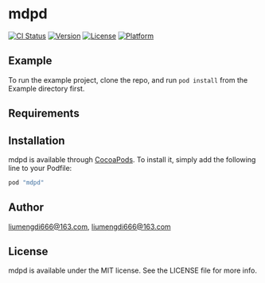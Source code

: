 # mdpd

[![CI Status](http://img.shields.io/travis/liumengdi666@163.com/mdpd.svg?style=flat)](https://travis-ci.org/liumengdi666@163.com/mdpd)
[![Version](https://img.shields.io/cocoapods/v/mdpd.svg?style=flat)](http://cocoapods.org/pods/mdpd)
[![License](https://img.shields.io/cocoapods/l/mdpd.svg?style=flat)](http://cocoapods.org/pods/mdpd)
[![Platform](https://img.shields.io/cocoapods/p/mdpd.svg?style=flat)](http://cocoapods.org/pods/mdpd)

## Example

To run the example project, clone the repo, and run `pod install` from the Example directory first.

## Requirements

## Installation

mdpd is available through [CocoaPods](http://cocoapods.org). To install
it, simply add the following line to your Podfile:

```ruby
pod "mdpd"
```

## Author

liumengdi666@163.com, liumengdi666@163.com

## License

mdpd is available under the MIT license. See the LICENSE file for more info.
